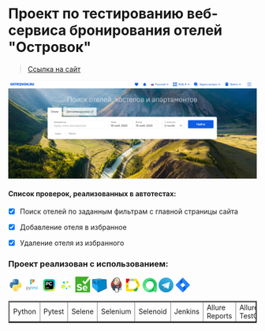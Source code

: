 <h1> Проект по тестированию веб-сервиса бронирования отелей "Островок"</h1>

> <a target="_blank" href="https://ostrovok.ru">Ссылка на сайт</a>

![This is an image](/design/image/mainpage.png)

#### Список проверок, реализованных в автотестах:
- [x] Поиск отелей по заданным фильтрам с главной страницы сайта
- [x] Добавление отеля в избранное
- [x] Удаление отеля из избранного


### Проект реализован с использованием:
<img src="design/icons/python-original.svg" width="30"> <img src="design/icons/pytest.png" width="30"> <img src="design/icons/intellij_pycharm.png" width="30"> <img src="design/icons/selene.png" width="30"> <img src="design/icons/selenium.png" width="30"> <img src="design/icons/selenoid.png" width="30"> <img src="design/icons/jenkins.png" width="30"> <img src="design/icons/allure_report.png" width="30"> <img src="design/icons/allure_testops.png" width="30"> <img src="design/icons/tg.png" width="30"> <img src="design/icons/jira.png" width="30">
<table border="2">
  <tbody>
    <tr>
        <td>Python</td>
        <td>Pytest</td>
        <td>Selene</td>
        <td>Selenium</td>
        <td>Selenoid</td>
        <td>Jenkins</td>
        <td>Allure Reports</td>
        <td>Allure TestOps</td>
        <td>Jira</td>
    </tr>
  </tbody>
</table>
